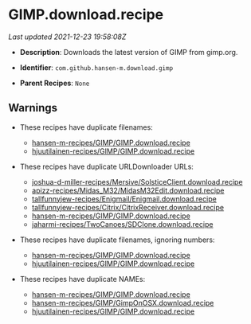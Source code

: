 # GIMP.download.recipe

_Last updated 2021-12-23 19:58:08Z_

- **Description**: Downloads the latest version of GIMP from gimp.org.

- **Identifier**: `com.github.hansen-m.download.gimp`

- **Parent Recipes**: `None`

## Warnings

- These recipes have duplicate filenames:
    - [hansen-m-recipes/GIMP/GIMP.download.recipe](/autopkg-dupe-tracker/hansen-m-recipes/GIMP/GIMP.download.recipe)
    - [hjuutilainen-recipes/GIMP/GIMP.download.recipe](/autopkg-dupe-tracker/hjuutilainen-recipes/GIMP/GIMP.download.recipe)

- These recipes have duplicate URLDownloader URLs:
    - [joshua-d-miller-recipes/Mersive/SolsticeClient.download.recipe](/autopkg-dupe-tracker/joshua-d-miller-recipes/Mersive/SolsticeClient.download.recipe)
    - [apizz-recipes/Midas_M32/MidasM32Edit.download.recipe](/autopkg-dupe-tracker/apizz-recipes/Midas_M32/MidasM32Edit.download.recipe)
    - [tallfunnyjew-recipes/Enigmail/Enigmail.download.recipe](/autopkg-dupe-tracker/tallfunnyjew-recipes/Enigmail/Enigmail.download.recipe)
    - [tallfunnyjew-recipes/Citrix/CitrixReceiver.download.recipe](/autopkg-dupe-tracker/tallfunnyjew-recipes/Citrix/CitrixReceiver.download.recipe)
    - [hansen-m-recipes/GIMP/GIMP.download.recipe](/autopkg-dupe-tracker/hansen-m-recipes/GIMP/GIMP.download.recipe)
    - [jaharmi-recipes/TwoCanoes/SDClone.download.recipe](/autopkg-dupe-tracker/jaharmi-recipes/TwoCanoes/SDClone.download.recipe)

- These recipes have duplicate filenames, ignoring numbers:
    - [hansen-m-recipes/GIMP/GIMP.download.recipe](/autopkg-dupe-tracker/hansen-m-recipes/GIMP/GIMP.download.recipe)
    - [hjuutilainen-recipes/GIMP/GIMP.download.recipe](/autopkg-dupe-tracker/hjuutilainen-recipes/GIMP/GIMP.download.recipe)

- These recipes have duplicate NAMEs:
    - [hansen-m-recipes/GIMP/GIMP.download.recipe](/autopkg-dupe-tracker/hansen-m-recipes/GIMP/GIMP.download.recipe)
    - [hansen-m-recipes/GIMP/GimpOnOSX.download.recipe](/autopkg-dupe-tracker/hansen-m-recipes/GIMP/GimpOnOSX.download.recipe)
    - [hjuutilainen-recipes/GIMP/GIMP.download.recipe](/autopkg-dupe-tracker/hjuutilainen-recipes/GIMP/GIMP.download.recipe)